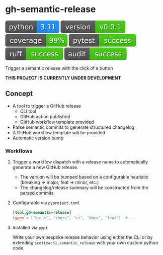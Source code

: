 # gh-semantic-release

[![python](https://github.com/scottzach1/gh-semantic-release/blob/gh-pages/python.svg?raw=true)](https://github.com/scottzach1/gh-semantic-release/)
[![version](https://github.com/scottzach1/gh-semantic-release/blob/gh-pages/version.svg?raw=true)](https://github.com/scottzach1/gh-semantic-release/)
[![coverage](https://github.com/scottzach1/gh-semantic-release/blob/gh-pages/coverage.svg?raw=true)](https://github.com/scottzach1/gh-semantic-release/)
[![pytest](https://github.com/scottzach1/gh-semantic-release/blob/gh-pages/pytest.svg?raw=true)](https://github.com/scottzach1/gh-semantic-release/)
[![ruff](https://github.com/scottzach1/gh-semantic-release/blob/gh-pages/ruff.svg?raw=true)](https://github.com/scottzach1/gh-semantic-release/)
[![audit](https://github.com/scottzach1/gh-semantic-release/blob/gh-pages/audit.svg?raw=true)](https://github.com/scottzach1/gh-semantic-release/)

Trigger a semantic release with the click of a button

**THIS PROJECT IS CURRENTLY UNDER DEVELOPMENT**

## Concept

- A tool to trigger a GitHub release
    - CLI tool
    - GitHub action published
    - GitHub workflow template provided
- Parse semantic commits to generate structured changelog
- A GitHub workflow template will be provided
- Automatic version bump

### Workflows

1. Trigger a workflow dispatch with a release name to automatically generate a new GitHub release.

    - The version will be bumped based on a configurable heuristic (breaking => major, feat => minor, etc.)
    - The changelog/release summary will be constructed from the parsed commits

2. Configurable via `pyproject.toml`

   ```toml
   [tool.gh-semantic-release]
   types = ["build", "chore", "ci", "docs", "feat"]  # ...
   ```

3. Installed via `pypi`

   Write your own bespoke release behavior using either the CLI or by extending `scottzach1.semantic_release` with your
   own custom python code.
